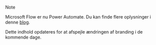 > [!NOTE]
> Microsoft Flow er nu Power Automate. Du kan finde flere oplysninger i denne [blog](https://aka.ms/flow-now-pa).
> 
> Dette indhold opdateres for at afspejle ændringen af branding i de kommende dage.
